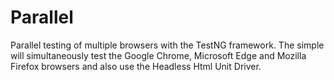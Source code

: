 # Parallel
Parallel testing of multiple browsers with the TestNG framework. The simple will simultaneously test the Google Chrome, Microsoft Edge and Mozilla Firefox browsers and also use the Headless Html Unit Driver.
